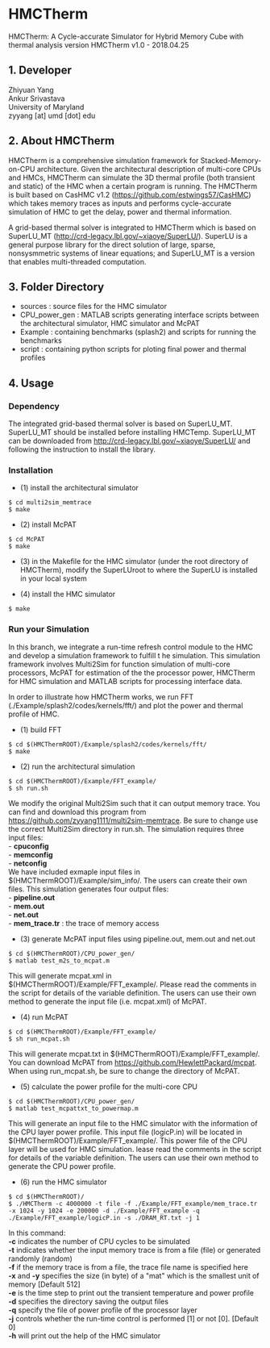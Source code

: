 # HMCTherm
HMCTherm: A Cycle-accurate Simulator for Hybrid Memory Cube with thermal analysis
version HMCTherm v1.0 - 2018.04.25

## 1. Developer 

  Zhiyuan Yang <br />
  Ankur Srivastava <br />
  University of Maryland <br />
  zyyang [at] umd [dot] edu

## 2. About HMCTherm

  HMCTherm is a comprehensive simulation framework for Stacked-Memory-on-CPU architecture. Given the architectural description of multi-core CPUs and HMCs, HMCTherm can simulate the 3D thermal profile (both transient and static) of the HMC when a certain program is running. The HMCTherm is built based on CasHMC v1.2 (https://github.com/estwings57/CasHMC) which takes memory traces as inputs and performs cycle-accurate simulation of HMC to get the delay, power and thermal information. 

  A grid-based thermal solver is integrated to HMCTherm which is based on SuperLU\_MT (http://crd-legacy.lbl.gov/~xiaoye/SuperLU/). SuperLU is a general purpose library for the direct solution of large, sparse, nonsysmmetric systems of linear equations; and SuperLU\_MT is a version that enables multi-threaded computation. 


## 3. Folder Directory
  - sources : source files for the HMC simulator 
  - CPU\_power\_gen : MATLAB scripts generating interface scripts between the architectural simulator, HMC simulator and McPAT
  - Example : containing benchmarks (splash2) and scripts for running the benchmarks
  - script : containing python scripts for ploting final power and thermal profiles

## 4. Usage 

### Dependency
  The integrated grid-based thermal solver is based on SuperLU\_MT. SuperLU\_MT should be installed before installing HMCTemp. SuperLU\_MT can be downloaded from http://crd-legacy.lbl.gov/~xiaoye/SuperLU/ and following the instruction to install the library. 

### Installation
  - (1) install the architectural simulator 
  ```
  $ cd multi2sim_memtrace
  $ make
  ```
  - (2) install McPAT
  ```
  $ cd McPAT
  $ make
  ```
  - (3) in the Makefile for the HMC simulator (under the root directory of HMCTherm), modify the SuperLUroot to where the SuperLU is installed in your local system 

  - (4) install the HMC simulator 
  ``` 
  $ make 
  ```
### Run your Simulation
  In this branch, we integrate a run-time refresh control module to the HMC and develop a simulation framework to fulfill t he simulation. This simulation framework involves Multi2Sim for function simulation of multi-core processors, McPAT for estimation of the the processor power, HMCTherm for HMC simulation and MATLAB scripts for processing interface data. 

  In order to illustrate how HMCTherm works, we run FFT (./Example/splash2/codes/kernels/fft/) and plot the power and thermal profile of HMC. 
  - (1) build FFT
  ```
  $ cd $(HMCThermROOT)/Example/splash2/codes/kernels/fft/
  $ make
  ```
  - (2) run the architectural simulation
  ```  
  $ cd $(HMCThermROOT)/Example/FFT_example/
  $ sh run.sh
  ```
  We modify the original Multi2Sim such that it can output memory trace. You can find and download this program from https://github.com/zyyang1111/multi2sim-memtrace. Be sure to change use the correct Multi2Sim directory in run.sh. The simulation requires three input files: <br />
    - **cpuconfig** <br />
    - **memconfig** <br />
    - **netconfig** <br />
We have included exmaple input files in $(HMCThermROOT)/Example/sim_info/. The users can create their own files. This simulation generates four output files: <br />
    - **pipeline.out** <br />
    - **mem.out** <br />
    - **net.out** <br />
    - **mem_trace.tr** : the trace of memory access

   - (3) generate McPAT input files using pipeline.out, mem.out and net.out
   ``` 
   $ cd $(HMCThermROOT)/CPU_power_gen/
   $ matlab test_m2s_to_mcpat.m
   ```
   This will generate mcpat.xml in $(HMCThermROOT)/Example/FFT\_example/. Please read the comments in the script for details of the variable definition. The users can use their own method to generate the input file (i.e. mcpat.xml) of McPAT.

   - (4) run McPAT
   ``` 
   $ cd $(HMCThermROOT)/Example/FFT_example/
   $ sh run_mcpat.sh
   ```
   This will generate mcpat.txt in $(HMCThermROOT)/Example/FFT\_example/. You can download McPAT from https://github.com/HewlettPackard/mcpat. When using run_mcpat.sh, be sure to change the directory of McPAT. 

   - (5) calculate the power profile for the multi-core CPU
   ```
   $ cd $(HMCThermROOT)/CPU_power_gen/
   $ matlab test_mcpattxt_to_powermap.m
   ```
   This will generate an input file to the HMC simulator with the information of the CPU layer power profile. This input file (logicP.in) will be located in $(HMCThermROOT)/Example/FFT\_example/. This power file of the CPU layer will be used for HMC simulation. lease read the comments in the script for details of the variable definition. The users can use their own method to generate the CPU power profile. 

   - (6) run the HMC simulator
   ``` 
   $ cd $(HMCThermROOT)/
   $ ./HMCTherm -c 4000000 -t file -f ./Example/FFT_example/mem_trace.tr -x 1024 -y 1024 -e 200000 -d ./Example/FFT_example -q ./Example/FFT_example/logicP.in -s ./DRAM_RT.txt -j 1
   ```
   In this command: <br /> 
      **-c** indicates the number of CPU cycles to be simulated <br /> 
      **-t** indicates whether the input memory trace is from a file (file) or generated randomly (random) <br />
      **-f** if the memory trace is from a file, the trace file name is specified here <br />
      **-x** and **-y** specifies the size (in byte) of a "mat" which is the smallest unit of memory [Default 512] <br />
      **-e** is the time step to print out the transient temperature and power profile <br /> 
      **-d** specifies the directory saving the output files <br /> 
      **-q** specify the file of power profile of the processor layer <br /> 
      **-j** controls whether the run-time control is performed [1] or not [0]. [Default 0] <br /> 
      **-h** will print out the help of the HMC simulator <br /> 


